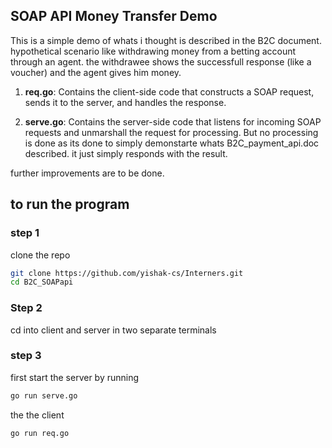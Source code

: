 ## SOAP API Money Transfer Demo
This is a simple demo of whats i thought is described in the B2C document.
hypothetical scenario like withdrawing money from a betting account through an agent. the withdrawee shows the successfull response (like a voucher) and the agent gives him money.

1) **req.go**: Contains the client-side code that constructs a SOAP request, sends it to the server, and handles the response.
   
3) **serve.go**: Contains the server-side code that listens for incoming SOAP requests and unmarshall the request for processing. But no processing is done as its done to simply demonstarte whats B2C_payment_api.doc described. it just simply responds with the result.

further improvements are to be done.

## to run the program
### step 1
clone the repo 
```bash
git clone https://github.com/yishak-cs/Interners.git
cd B2C_SOAPapi
```
### Step 2
cd into client and server in two separate terminals
### step 3
first start the server by running 
```bash
go run serve.go
```
the the client
```bash
go run req.go
```
